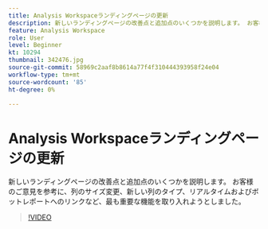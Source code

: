 ```yaml
---
title: Analysis Workspaceランディングページの更新
description: 新しいランディングページの改善点と追加点のいくつかを説明します。 お客様のフィードバックを受け取り、最も顕著なものを取り入れようとしました… （説明は 60～160 文字にする必要があります）
feature: Analysis Workspace
role: User
level: Beginner
kt: 10294
thumbnail: 342476.jpg
source-git-commit: 58969c2aaf8b8614a77f4f310444393958f24e04
workflow-type: tm+mt
source-wordcount: '85'
ht-degree: 0%

---
```



# Analysis Workspaceランディングページの更新

新しいランディングページの改善点と追加点のいくつかを説明します。 お客様のご意見を参考に、列のサイズ変更、新しい列のタイプ、リアルタイムおよびボットレポートへのリンクなど、最も重要な機能を取り入れようとしました。

>[!VIDEO](https://video.tv.adobe.com/v/342476/?quality=12&learn=on)
